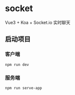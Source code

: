 # socket
Vue3 + Koa + Socket.io 实时聊天

## 启动项目

### 客户端
```
npm run dev
```
### 服务端
```
npm run serve-app
```
